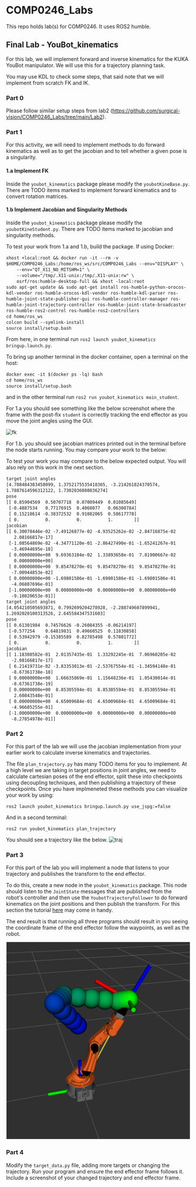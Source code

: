 # COMP0246_Labs

This repo holds lab(s) for COMP0246. It uses ROS2 humble.

## Final Lab - YouBot_kinematics
For this lab, we will implement forward and inverse kinematics for the KUKA YouBot manipulator. We will use this for a trajectory planning task.

You may use KDL to check some steps, that said note that we will implement from scratch FK and IK.

### Part 0

Please follow similar setup steps from lab2 (https://github.com/surgical-vision/COMP0246_Labs/tree/main/Lab2).

### Part 1

For this activity, we will need to implement methods to do forward kinematics as well as to get the jacobian and to tell whether a given pose is a singularity.

#### 1.a Implement FK
Inside the `youbot_kinematics` package please modify the `youbotKineBase.py`. There are TODO items marked to implement forward kinematics and to convert rotation matrices.

#### 1.b Implement Jacobian and Singularity Methods
Inside the `youbot_kinematics` package please modify the `youbotKineStudent.py`. There are TODO items marked to jacobian and singularity methods.

To test your work from 1.a and 1.b, build the package. If using Docker:

```
xhost +local:root && docker run -it --rm -v $HOME/COMP0246_Labs:/home/ros_ws/src/COMP0246_Labs --env="DISPLAY" \
    --env="QT_X11_NO_MITSHM=1" \
    --volume="/tmp/.X11-unix:/tmp/.X11-unix:rw" \
    osrf/ros:humble-desktop-full && xhost -local:root
sudo apt-get update && sudo apt-get install ros-humble-python-orocos-kdl-vendor ros-humble-orocos-kdl-vendor ros-humble-kdl-parser ros-humble-joint-state-publisher-gui ros-humble-controller-manager ros-humble-joint-trajectory-controller ros-humble-joint-state-broadcaster ros-humble-ros2-control ros-humble-ros2-controllers 
cd home/ros_ws
colcon build --symlink-install
source install/setup.bash
```

From here, in one terminal run `ros2 launch youbot_kinematics bringup.launch.py`.

To bring up another terminal in the docker container, open a terminal on the host:

```
docker exec -it $(docker ps -lq) bash
cd home/ros_ws
source install/setup.bash
```

and in the other terminal run `ros2 run youbot_kinematics main_student`. 

For 1.a you should see something like the below screenshot where the frame with the post-fix `student` is correctly tracking the end effector as you move the joint angles using the GUI.

![fk](assets/lab2/forward_kinematics.png)

For 1.b. you should see jacobian matrices printed out in the terminal before the node starts running. You may compare your work to the below:

To test your work you may compare to the below expected output. You will also rely on this work in the next section.

```
target joint angles
[4.708484383458099, 1.3752175535418365, -3.214261824370574, 1.7887614596312122, 1.7302036080836274]
pose
[[ 0.85904569  0.50707718  0.07009449  0.01085649]
 [-0.4887534   0.77176915  0.4068077   0.06300784]
 [ 0.15218614 -0.38372532  0.91082065  0.58617778]
 [ 0.          0.          0.          1.        ]]
jacobian
[[ 6.30078446e-02 -7.49126877e-02 -4.93525262e-02 -2.84716875e-02
   2.08166817e-17]
 [-1.08564869e-02 -4.34771120e-01 -2.86427490e-01 -1.65241267e-01
  -3.46944695e-18]
 [ 0.00000000e+00  9.69363104e-02  1.33893658e-01  7.81900667e-02
   0.00000000e+00]
 [ 0.00000000e+00  9.85478270e-01  9.85478270e-01  9.85478270e-01
  -7.00944853e-02]
 [ 0.00000000e+00 -1.69801586e-01 -1.69801586e-01 -1.69801586e-01
  -4.06807696e-01]
 [-1.00000000e+00  0.00000000e+00  0.00000000e+00  0.00000000e+00
  -9.10820653e-01]]
target joint angles
[4.054210505693871, 0.7992699204278928, -2.288749607899941, 1.2692020100313526, 2.645584347531603]
pose
[[ 0.61301984  0.74576626 -0.26084355 -0.06214197]
 [-0.577254    0.64819831  0.49660525  0.11830858]
 [ 0.53942979 -0.15385589  0.82785498  0.57801772]
 [ 0.          0.          0.          1.        ]]
jacobian
[[ 1.18308582e-01  2.01357435e-01  1.33292245e-01  7.06960205e-02
  -2.08166817e-17]
 [ 6.21419731e-02 -3.83353013e-01 -2.53767554e-01 -1.34594148e-01
  -8.67361738e-18]
 [ 0.00000000e+00  1.66635869e-01  1.15648236e-01  1.05430014e-01
  -8.67361738e-19]
 [ 0.00000000e+00  8.85305594e-01  8.85305594e-01  8.85305594e-01
   2.60843548e-01]
 [ 0.00000000e+00  4.65009684e-01  4.65009684e-01  4.65009684e-01
  -4.96605255e-01]
 [-1.00000000e+00  0.00000000e+00  0.00000000e+00  0.00000000e+00
  -8.27854978e-01]]
```


### Part 2
For this part of the lab we will use the jacobian implementation from your earlier work to calculate inverse kinematics and trajectories.

The file `plan_trajectory.py` has many TODO items for you to implement. At a high level we are taking in target positions in joint angles, we need to calculate cartesian poses of the end effector, split these into checkpoints using decoupling techniques, and then publishing a trajectory of these checkpoints. Once you have implmeneted these methods you can visualize your work by using:

```
ros2 launch youbot_kinematics bringup.launch.py use_jspg:=false
```

And in a second terminal:
```
ros2 run youbot_kinematics plan_trajectory
```

You should see a trajectory like the below.
![traj](assets/lab2/markers.png)

### Part 3

For this part of the lab you will implement a node that listens to your trajectory and publishes the transform to the end effector.

To do this, create a new node in the `youbot_kinematics` package. This node should listen to the `JointState` messages that are published from the robot's controller and then use the `YoubotTrajectoryFollower` to do forward kinematics on the joint positions and then publish the transform. For this section the tutorial [here](https://docs.ros.org/en/humble/Tutorials/Beginner-Client-Libraries/Writing-A-Simple-Py-Publisher-And-Subscriber.html) may come in handy.

The end result is that running all three programs should result in you seeing the coordinate frame of the end effector follow the waypoints, as well as the robot.

![coord_frame_moving](assets/lab2/coordinate_frame_moving.png)

### Part 4

Modify the `target_data.py` file, adding more targets or changing the trajectory. Run your program and ensure the end effector frame follows it. Include a screenshot of your changed trajectory and end effector frame.
